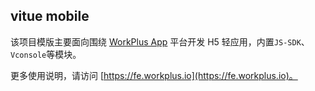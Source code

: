 ## vitue mobile

该项目模版主要面向围绕 [WorkPlus App](https://workplus.io) 平台开发 H5 轻应用，内置`JS-SDK`、`Vconsole`等模块。

更多使用说明，请访问 [https://fe.workplus.io](https://fe.workplus.io)。
